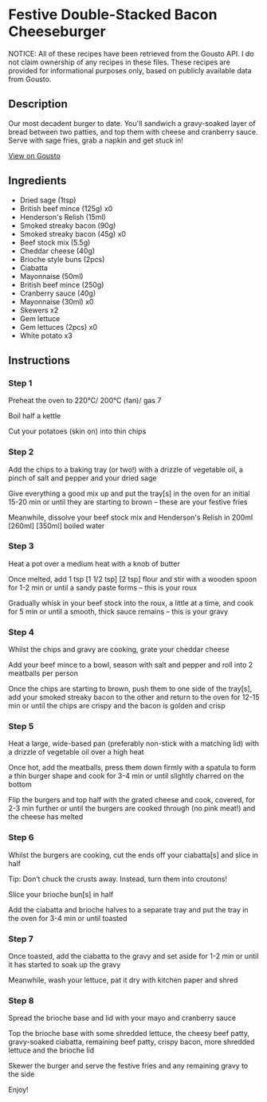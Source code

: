 # Festive Double-Stacked Bacon Cheeseburger

NOTICE: All of these recipes have been retrieved from the Gousto API. I do not claim ownership of any recipes in these files. These recipes are provided for informational purposes only, based on publicly available data from Gousto.

## Description

Our most decadent burger to date. You'll sandwich a gravy-soaked layer of bread between two patties, and top them with cheese and cranberry sauce. Serve with sage fries, grab a napkin and get stuck in!

[View on Gousto](https://www.gousto.co.uk/recipes/cookbook/festive-double-stacked-bacon-cheeseburger)

## Ingredients

- Dried sage (1tsp)
- British beef mince (125g) x0
- Henderson's Relish (15ml)
- Smoked streaky bacon (90g)
- Smoked streaky bacon (45g) x0
- Beef stock mix (5.5g)
- Cheddar cheese (40g)
- Brioche style buns (2pcs)
- Ciabatta
- Mayonnaise (50ml)
- British beef mince (250g)
- Cranberry sauce (40g)
- Mayonnaise (30ml) x0
- Skewers x2
- Gem lettuce
- Gem lettuces (2pcs) x0
- White potato x3

## Instructions


### Step 1

Preheat the oven to 220°C/ 200°C (fan)/ gas 7

Boil half a kettle

Cut your potatoes (skin on) into thin chips


### Step 2

Add the chips to a baking tray (or two!) with a drizzle of vegetable oil, a pinch of salt and pepper and your dried sage

Give everything a good mix up and put the tray[s] in the oven for an initial 15-20 min or until they are starting to brown – these are your festive fries

Meanwhile, dissolve your beef stock mix and Henderson's Relish in 200ml <span class="text-purple">[260ml]</span> <span class="text-danger">[350ml]</span> boiled water


### Step 3

Heat a pot over a medium heat with a knob of butter

Once melted, add 1 tsp <span class="text-purple">[1 1/2 tsp]</span><span class="text-danger"> [2 tsp]</span> flour and stir with a wooden spoon for 1-2 min or until a sandy paste forms – this is your roux

Gradually whisk in your beef stock into the roux, a little at a time, and cook for 5 min or until a smooth, thick sauce remains – this is your gravy


### Step 4

Whilst the chips and gravy are cooking, grate your cheddar cheese

Add your beef mince to a bowl, season with salt and pepper and roll into 2 meatballs per person

Once the chips are starting to brown, push them to one side of the tray[s], add your smoked streaky bacon to the other and return to the oven for 12-15 min or until the chips are crispy and the bacon is golden and crisp


### Step 5

Heat a large, wide-based pan (preferably non-stick with a matching lid) with a drizzle of vegetable oil over a high heat

Once hot, add the meatballs, press them down firmly with a spatula to form a thin burger shape and cook for 3-4 min or until slightly charred on the bottom

Flip the burgers and top half with the grated cheese and cook, covered, for 2-3 min further or until the burgers are cooked through (no pink meat!) and the cheese has melted


### Step 6

Whilst the burgers are cooking, cut the ends off your ciabatta[s] and slice in half

Tip: Don’t chuck the crusts away. Instead, turn them into croutons!

Slice your brioche bun[s] in half

Add the ciabatta and brioche halves to a separate tray and put the tray in the oven for 3-4 min or until toasted


### Step 7

Once toasted, add the ciabatta to the gravy and set aside for 1-2 min or until it has started to soak up the gravy

Meanwhile, wash your lettuce, pat it dry with kitchen paper and shred

### Step 8

Spread the brioche base and lid with your mayo and cranberry sauce

Top the brioche base with some shredded lettuce, the cheesy beef patty, gravy-soaked ciabatta, remaining beef patty, crispy bacon, more shredded lettuce and the brioche lid

Skewer the burger and serve the festive fries and any remaining gravy to the side

Enjoy!

